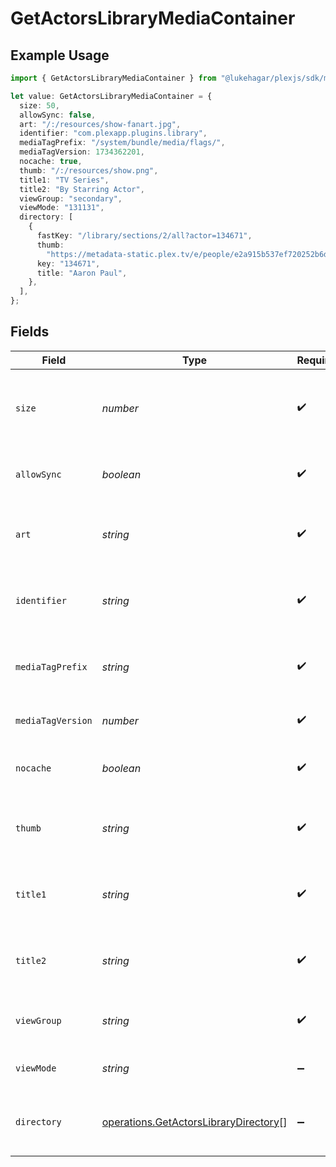 # GetActorsLibraryMediaContainer

## Example Usage

```typescript
import { GetActorsLibraryMediaContainer } from "@lukehagar/plexjs/sdk/models/operations";

let value: GetActorsLibraryMediaContainer = {
  size: 50,
  allowSync: false,
  art: "/:/resources/show-fanart.jpg",
  identifier: "com.plexapp.plugins.library",
  mediaTagPrefix: "/system/bundle/media/flags/",
  mediaTagVersion: 1734362201,
  nocache: true,
  thumb: "/:/resources/show.png",
  title1: "TV Series",
  title2: "By Starring Actor",
  viewGroup: "secondary",
  viewMode: "131131",
  directory: [
    {
      fastKey: "/library/sections/2/all?actor=134671",
      thumb:
        "https://metadata-static.plex.tv/e/people/e2a915b537ef720252b6d408bc1f91b3.jpg",
      key: "134671",
      title: "Aaron Paul",
    },
  ],
};
```

## Fields

| Field                                                                                                 | Type                                                                                                  | Required                                                                                              | Description                                                                                           | Example                                                                                               |
| ----------------------------------------------------------------------------------------------------- | ----------------------------------------------------------------------------------------------------- | ----------------------------------------------------------------------------------------------------- | ----------------------------------------------------------------------------------------------------- | ----------------------------------------------------------------------------------------------------- |
| `size`                                                                                                | *number*                                                                                              | :heavy_check_mark:                                                                                    | Number of media items returned in this response.                                                      | 50                                                                                                    |
| `allowSync`                                                                                           | *boolean*                                                                                             | :heavy_check_mark:                                                                                    | Indicates whether syncing is allowed.                                                                 | false                                                                                                 |
| `art`                                                                                                 | *string*                                                                                              | :heavy_check_mark:                                                                                    | URL for the background artwork of the media container.                                                | /:/resources/show-fanart.jpg                                                                          |
| `identifier`                                                                                          | *string*                                                                                              | :heavy_check_mark:                                                                                    | An plugin identifier for the media container.                                                         | com.plexapp.plugins.library                                                                           |
| `mediaTagPrefix`                                                                                      | *string*                                                                                              | :heavy_check_mark:                                                                                    | The prefix used for media tag resource paths.                                                         | /system/bundle/media/flags/                                                                           |
| `mediaTagVersion`                                                                                     | *number*                                                                                              | :heavy_check_mark:                                                                                    | The version number for media tags.                                                                    | 1734362201                                                                                            |
| `nocache`                                                                                             | *boolean*                                                                                             | :heavy_check_mark:                                                                                    | Specifies whether caching is disabled.                                                                | true                                                                                                  |
| `thumb`                                                                                               | *string*                                                                                              | :heavy_check_mark:                                                                                    | URL for the thumbnail image of the media container.                                                   | /:/resources/show.png                                                                                 |
| `title1`                                                                                              | *string*                                                                                              | :heavy_check_mark:                                                                                    | The primary title of the media container.                                                             | TV Series                                                                                             |
| `title2`                                                                                              | *string*                                                                                              | :heavy_check_mark:                                                                                    | The secondary title of the media container.                                                           | By Starring Actor                                                                                     |
| `viewGroup`                                                                                           | *string*                                                                                              | :heavy_check_mark:                                                                                    | Identifier for the view group layout.                                                                 | secondary                                                                                             |
| `viewMode`                                                                                            | *string*                                                                                              | :heavy_minus_sign:                                                                                    | Identifier for the view mode.                                                                         | 131131                                                                                                |
| `directory`                                                                                           | [operations.GetActorsLibraryDirectory](../../../sdk/models/operations/getactorslibrarydirectory.md)[] | :heavy_minus_sign:                                                                                    | An array of actor entries for media items.                                                            |                                                                                                       |